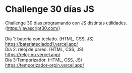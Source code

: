 # Challenge 30 días JS
Challenge 30 días programando con JS distintas utilidades. (https://javascript30.com/)
<br>
<br>
Día 1: batería con teclado. (HTML, CSS, JS) <br>
https://bateriatecladod1.vercel.app/
<br>
Día 2: reloj de pared. (HTML, CSS, JS) <br>
https://reloj-nu.vercel.app/
<br>
Día 3:Temporizador. (HTML, CSS, JS)<br>
https://temporizador-orpin.vercel.app/
<br>
